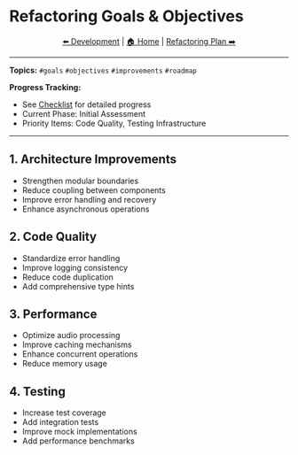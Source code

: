 # Refactoring Goals & Objectives

<div align="center">

[⬅️ Development](03_development_tools.md) | [🏠 Home](README.md) | [Refactoring Plan ➡️](05_refactoring_plan.md)

</div>

---

**Topics:** `#goals` `#objectives` `#improvements` `#roadmap`

**Progress Tracking:**
- See [Checklist](08_checklist.md) for detailed progress
- Current Phase: Initial Assessment
- Priority Items: Code Quality, Testing Infrastructure

---

## 1. Architecture Improvements
- Strengthen modular boundaries
- Reduce coupling between components
- Improve error handling and recovery
- Enhance asynchronous operations

## 2. Code Quality
- Standardize error handling
- Improve logging consistency
- Reduce code duplication
- Add comprehensive type hints

## 3. Performance
- Optimize audio processing
- Improve caching mechanisms
- Enhance concurrent operations
- Reduce memory usage

## 4. Testing
- Increase test coverage
- Add integration tests
- Improve mock implementations
- Add performance benchmarks
